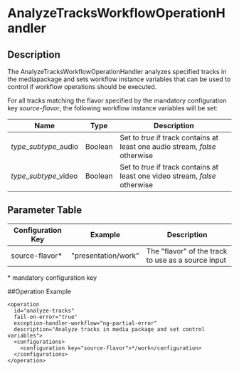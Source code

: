 # AnalyzeTracksWorkflowOperationHandler

## Description
The AnalyzeTracksWorkflowOperationHandler analyzes specified tracks in the mediapackage and sets workflow instance variables that
can be used to control if workflow operations should be executed.

For all tracks matching the flavor specified by the mandatory configuration key *source-flavor*,
the following workflow instance variables will be set:

|Name                  |Type   |Description                                                                 |
|----------------------|-------|----------------------------------------------------------------------------|
|*type*_*subtype*_audio|Boolean|Set to *true* if track contains at least one audio stream, *false* otherwise|
|*type*_*subtype*_video|Boolean|Set to *true* if track contains at least one video stream, *false* otherwise|

## Parameter Table

|Configuration Key|Example            |Description                                       |
|-----------------|-------------------|--------------------------------------------------|
|source-flavor*   |"presentation/work"|The "flavor" of the track to use as a source input|

\* mandatory configuration key

##Operation Example

    <operation
      id="analyze-tracks"
      fail-on-error="true"
      exception-handler-workflow="ng-partial-error"
      description="Analyze tracks in media package and set control variables">
      <configurations>
        <configuration key="source-flavor">*/work</configuration>
      </configurations>
    </operation>

